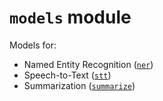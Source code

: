 # `models` module

Models for:

- Named Entity Recognition ([`ner`](unml/models/ner/README.md))
- Speech-to-Text ([`stt`](unml/models/stt/README.md))
- Summarization ([`summarize`](unml/models/summarize/README.md))
